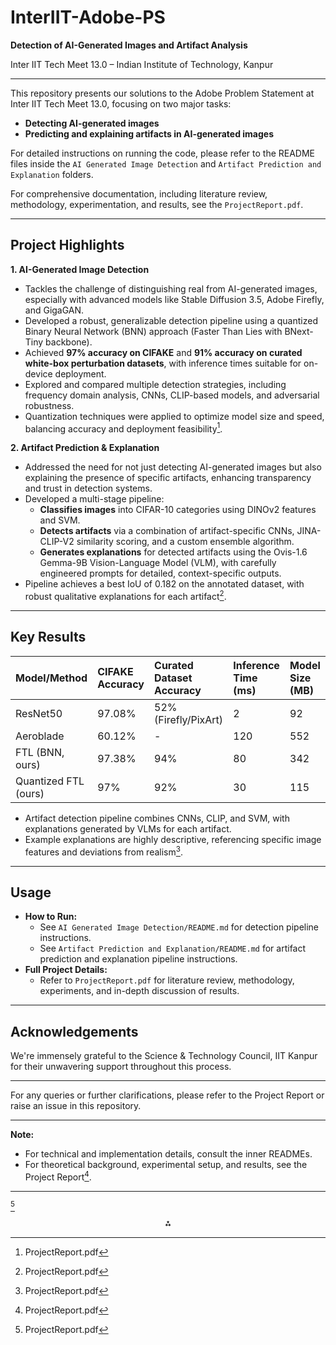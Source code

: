 # InterIIT-Adobe-PS

**Detection of AI-Generated Images and Artifact Analysis**

Inter IIT Tech Meet 13.0 – Indian Institute of Technology, Kanpur

---

This repository presents our solutions to the Adobe Problem Statement at Inter IIT Tech Meet 13.0, focusing on two major tasks:

- **Detecting AI-generated images**
- **Predicting and explaining artifacts in AI-generated images**

For detailed instructions on running the code, please refer to the README files inside the `AI Generated Image Detection` and `Artifact Prediction and Explanation` folders.

For comprehensive documentation, including literature review, methodology, experimentation, and results, see the `ProjectReport.pdf`.

---

## Project Highlights

**1. AI-Generated Image Detection**

- Tackles the challenge of distinguishing real from AI-generated images, especially with advanced models like Stable Diffusion 3.5, Adobe Firefly, and GigaGAN.
- Developed a robust, generalizable detection pipeline using a quantized Binary Neural Network (BNN) approach (Faster Than Lies with BNext-Tiny backbone).
- Achieved **97% accuracy on CIFAKE** and **91% accuracy on curated white-box perturbation datasets**, with inference times suitable for on-device deployment.
- Explored and compared multiple detection strategies, including frequency domain analysis, CNNs, CLIP-based models, and adversarial robustness.
- Quantization techniques were applied to optimize model size and speed, balancing accuracy and deployment feasibility[^1].

**2. Artifact Prediction \& Explanation**

- Addressed the need for not just detecting AI-generated images but also explaining the presence of specific artifacts, enhancing transparency and trust in detection systems.
- Developed a multi-stage pipeline:
    - **Classifies images** into CIFAR-10 categories using DINOv2 features and SVM.
    - **Detects artifacts** via a combination of artifact-specific CNNs, JINA-CLIP-V2 similarity scoring, and a custom ensemble algorithm.
    - **Generates explanations** for detected artifacts using the Ovis-1.6 Gemma-9B Vision-Language Model (VLM), with carefully engineered prompts for detailed, context-specific outputs.
- Pipeline achieves a best IoU of 0.182 on the annotated dataset, with robust qualitative explanations for each artifact[^1].

---

## Key Results

| Model/Method | CIFAKE Accuracy | Curated Dataset Accuracy | Inference Time (ms) | Model Size (MB) |
| :-- | :-- | :-- | :-- | :-- |
| ResNet50 | 97.08% | 52% (Firefly/PixArt) | 2 | 92 |
| Aeroblade | 60.12% | - | 120 | 552 |
| FTL (BNN, ours) | 97.38% | 94% | 80 | 342 |
| Quantized FTL (ours) | 97% | 92% | 30 | 115 |

- Artifact detection pipeline combines CNNs, CLIP, and SVM, with explanations generated by VLMs for each artifact.
- Example explanations are highly descriptive, referencing specific image features and deviations from realism[^1].

---

## Usage

- **How to Run:**
    - See `AI Generated Image Detection/README.md` for detection pipeline instructions.
    - See `Artifact Prediction and Explanation/README.md` for artifact prediction and explanation pipeline instructions.
- **Full Project Details:**
    - Refer to `ProjectReport.pdf` for literature review, methodology, experiments, and in-depth discussion of results.

---

## Acknowledgements

We're immensely grateful to the Science & Technology Council, IIT Kanpur for their unwavering support throughout this process.

---

For any queries or further clarifications, please refer to the Project Report or raise an issue in this repository.

---

**Note:**

- For technical and implementation details, consult the inner READMEs.
- For theoretical background, experimental setup, and results, see the Project Report[^1].

---

[^1]

<div style="text-align: center">⁂</div>

[^1]: ProjectReport.pdf

[^2]: image.jpg
